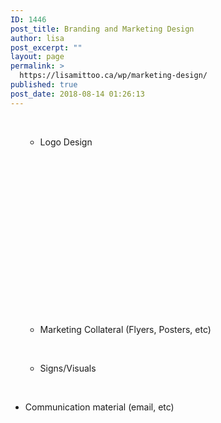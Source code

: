```yaml
---
ID: 1446
post_title: Branding and Marketing Design
author: lisa
post_excerpt: ""
layout: page
permalink: >
  https://lisamittoo.ca/wp/marketing-design/
published: true
post_date: 2018-08-14 01:26:13
---
```

&nbsp;
<ul>
 	<li style="list-style-type: none;">
<ul>
 	<li>Logo Design</li>
</ul>
</li>
</ul>
<br><br><br><br><br><br><br><br><br><br><br><br><br><br><br>
<ul>
 	<li style="list-style-type: none;">
<ul>
 	<li>Marketing Collateral (Flyers, Posters, etc)</li>
</ul>
</li>
</ul>
&nbsp;
<ul>
 	<li style="list-style-type: none;">
<ul>
 	<li>Signs/Visuals</li>
</ul>
</li>
</ul>
&nbsp;
<ul>
 	<li>Communication material (email, etc)</li>
</ul>
&nbsp;